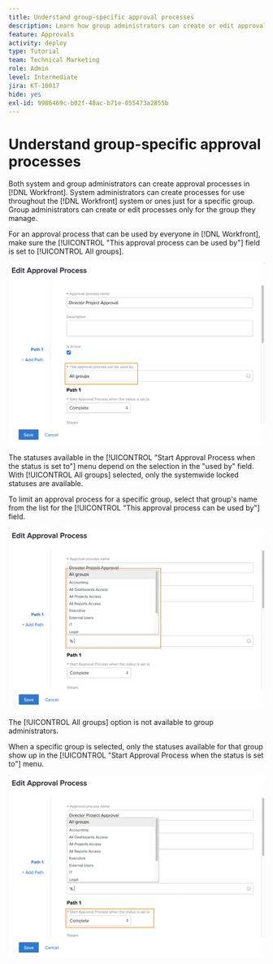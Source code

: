 ```yaml
---
title: Understand group-specific approval processes
description: Learn how group administrators can create or edit approval processes for the groups they manage.
feature: Approvals
activity: deploy
type: Tutorial
team: Technical Marketing
role: Admin
level: Intermediate
jira: KT-10017
hide: yes
exl-id: 9986469c-b02f-48ac-b71e-055473a2855b
---
```

# Understand group-specific approval processes

Both system and group administrators can create approval processes in [!DNL Workfront]. System administrators can create processes for use throughout the [!DNL Workfront] system or ones just for a specific group. Group administrators can create or edit processes only for the group they manage.

For an approval process that can be used by everyone in [!DNL Workfront], make sure the [!UICONTROL "This approval process can be used by"] field is set to [!UICONTROL All groups].

![[!UICONTROL Edit Approval Process] window with group field highlighted](assets/admin-fund-approval-processes-1.png)

The statuses available in the [!UICONTROL "Start Approval Process when the status is set to"] menu depend on the selection in the "used by" field. With [!UICONTROL All groups] selected, only the systemwide locked statuses are available.

To limit an approval process for a specific group, select that group's name from the list for the [!UICONTROL "This approval process can be used by"] field.

![[!UICONTROL Edit Approval Process] window with group field expanded](assets/admin-fund-approval-processes-2.png)

The [!UICONTROL All groups] option is not available to group administrators.

When a specific group is selected, only the statuses available for that group show up in the [!UICONTROL "Start Approval Process when the status is set to"] menu.

![[!UICONTROL Edit Approval Process] window with status field highlighted](assets/admin-fund-approval-processes-3.png)
